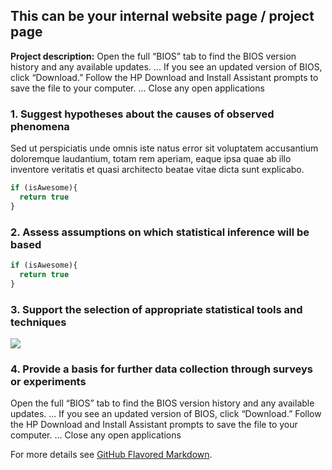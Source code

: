 ## This can be your internal website page / project page

**Project description:** Open the full “BIOS” tab to find the BIOS version history and any available updates. ...
If you see an updated version of BIOS, click “Download.” Follow the HP Download and Install Assistant prompts to save the file to your computer. ...
Close any open applications

### 1. Suggest hypotheses about the causes of observed phenomena

Sed ut perspiciatis unde omnis iste natus error sit voluptatem accusantium doloremque laudantium, totam rem aperiam, eaque ipsa quae ab illo inventore veritatis et quasi architecto beatae vitae dicta sunt explicabo.

```javascript
if (isAwesome){
  return true
}
```

### 2. Assess assumptions on which statistical inference will be based

```javascript
if (isAwesome){
  return true
}
```

### 3. Support the selection of appropriate statistical tools and techniques

<img src="pexels-guillermo-arroyo-2225679.jpg"/>

### 4. Provide a basis for further data collection through surveys or experiments

Open the full “BIOS” tab to find the BIOS version history and any available updates. ...
If you see an updated version of BIOS, click “Download.” Follow the HP Download and Install Assistant prompts to save the file to your computer. ...
Close any open applications

For more details see [GitHub Flavored Markdown](https://guides.github.com/features/mastering-markdown/).
